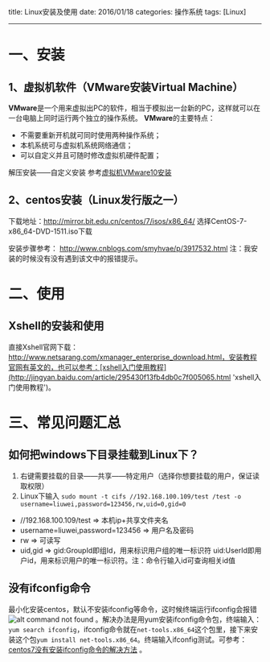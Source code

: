 title: Linux安装及使用
date: 2016/01/18
categories: 操作系统
tags: [Linux]

---

# 一、安装

## 1、虚拟机软件（VMware安装Virtual Machine）

**VMware**是一个用来虚拟出PC的软件，相当于模拟出一台新的PC，这样就可以在一台电脑上同时运行两个独立的操作系统。
**VMware**的主要特点：
* 不需要重新开机就可同时使用两种操作系统；
* 本机系统可与虚拟机系统网络通信；
* 可以自定义并且可随时修改虚拟机硬件配置；

解压安装——自定义安装 参考[虚拟机VMware10安装](http://jingyan.baidu.com/article/93f9803fea85f4e0e46f55d6.html?qq-pf-to=pcqq.c2c '虚拟机VMware10安装')

## 2、centos安装（Linux发行版之一）

下载地址：http://mirror.bit.edu.cn/centos/7/isos/x86_64/ 选择CentOS-7-x86_64-DVD-1511.iso下载

安装步骤参考： http://www.cnblogs.com/smyhvae/p/3917532.html 注：我安装的时候没有没有遇到该文中的报错提示。

# 二、使用

## Xshell的安装和使用

直接Xshell官网下载：http://www.netsarang.com/xmanager_enterprise_download.html，安装教程官网有英文的，也可以参考：[xshell入门使用教程](http://jingyan.baidu.com/article/295430f13fb4db0c7f005065.html 'xshell入门使用教程')。

# 三、常见问题汇总

## 如何把windows下目录挂载到Linux下？

1. 右键需要挂载的目录——共享——特定用户（选择你想要挂载的用户，保证读取权限）
2. Linux下输入 `sudo mount -t cifs //192.168.100.109/test /test -o username=liuwei,password=123456,rw,uid=0,gid=0`
  - //192.168.100.109/test => 本机ip+共享文件夹名
  - username=liuwei,password=123456 => 用户名及密码
  - rw => 可读写
  - uid,gid => gid:GroupId即组Id，用来标识用户组的唯一标识符 uid:UserId即用户id，用来标识用户的唯一标识符。注：命令行输入id可查询相关id值
 
## 没有ifconfig命令

最小化安装centos，默认不安装ifconfig等命令，这时候终端运行ifconfig会报错![alt command not found](/uploads/images/linux-ifconfig-1.png)	。解决办法是用yum安装ifconfig命令包，终端输入：`yum search ifconfig`，ifconfig命令就在`net-tools.x86_64`这个包里，接下来安装这个包`yum install net-tools.x86_64`。终端输入ifconfig测试。可参考：[centos7没有安装ifconfig命令的解决方法](http://www.centoscn.com/CentosBug/osbug/2014/0916/3750.html 'centos7没有安装ifconfig命令的解决方法') 。


